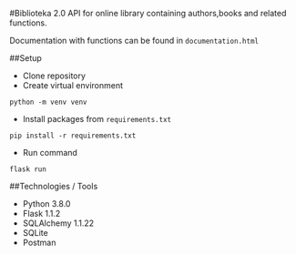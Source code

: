 #Biblioteka 2.0
API for online library containing authors,books and related functions.

Documentation with functions can be found in `documentation.html`

##Setup

- Clone repository
- Create virtual environment
```
python -m venv venv
```
- Install packages from `requirements.txt`
```
pip install -r requirements.txt
```
- Run command
```
flask run
```

##Technologies / Tools
- Python 3.8.0
- Flask 1.1.2
- SQLAlchemy 1.1.22
- SQLite
- Postman


